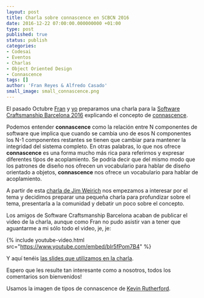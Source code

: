 ```yaml
---
layout: post
title: Charla sobre connascence en SCBCN 2016
date: 2016-12-22 07:00:00.000000000 +01:00
type: post
published: true
status: publish
categories:
- Codesai
- Eventos
- Charlas
- Object Oriented Design
- Connascence
tags: []
author: 'Fran Reyes & Alfredo Casado'
small_image: small_connascence.png
---
```


El pasado Octubre [Fran](https://twitter.com/fran_reyes) y [yo](https://twitter.com/AlfredoCasado) preparamos una charla para la [Software Craftsmanship Barcelona 2016](/2016/11/estuvimos-en-la-software-craftsmanship-bcn-2016) explicando el concepto de [connascence](https://en.wikipedia.org/wiki/Connascence_(computer_programming)).

Podemos entender **connascence** como la relación entre N componentes de software que implica que cuando se cambia uno de esos N componentes los N-1 componentes restantes se tienen que cambiar para mantener la integridad del sistema completo. En otras palabras, lo que nos ofrece **connascence** es una forma mucho más rica para referirnos y expresar diferentes tipos de acoplamiento. Se podría decir que del mismo modo que los patrones de diseño nos ofrecen un vocabulario para hablar de diseño orientado a objetos, **connascence** nos ofrece un vocabulario para hablar de acoplamiento.

A partir de esta [charla de Jim Weirich](https://vimeo.com/10837903) nos empezamos a interesar por el tema y decidimos preparar una pequeña charla para profundizar sobre el tema, presentarla a la comunidad y debatir un poco sobre el concepto.

Los amigos de Software Craftsmanship Barcelona acaban de publicar el video de la charla, aunque como Fran no pudo asistir van a tener que aguantarme a mi sólo todo el video, je, je:

{% include youtube-video.html src="https://www.youtube.com/embed/bIr5fPom7B4" %}

Y aquí tenéis [las slides que utilizamos en la charla](http://slides.com/alfredocasado-1/deck#/).

Espero que les resulte tan interesante como a nosotros, todos los comentarios son bienvenidos!

<div class="foot-note">
  Usamos la imagen de tipos de connascence de <a href="https://silkandspinach.net/">Kevin Rutherford</a>.
</div>
